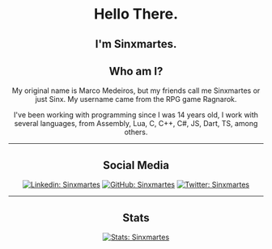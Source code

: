 <center> 

# Hello There.
## I'm Sinxmartes.

## Who am I?

My original name is Marco Medeiros, but my friends call me Sinxmartes or just Sinx.
My username came from the RPG game Ragnarok.

I've been working with programming since I was 14 years old, I work with several languages, from Assembly, Lua, C, C++, C#, JS, Dart, TS, among others.

___

## Social Media

[![Linkedin: Sinxmartes](https://img.shields.io/badge/Sinxmartes-blue?style=flat-square&logo=Linkedin&logoColor=white&link=https://www.linkedin.com/in/medeirosmarco/)](https://www.linkedin.com/in/medeirosmarco/)
[![GitHub: Sinxmartes](https://img.shields.io/badge/Sinxmartes-gray?style=flat-square&logo=Github&logoColor=white&link=https://github.com/sinxmartes)](https://github.com/sinxmartes)
[![Twitter: Sinxmartes](https://img.shields.io/badge/Sinxmartes-white?style=flat-square&logo=Twitter&logoColor=blue&link=https://twitter.com/sinxmartes)](https://twitter.com/sinxmartes)

___

## Stats

[![Stats: Sinxmartes](https://github-readme-stats.vercel.app/api?username=sinxmartes&show_icons=true&theme=dracula)](https://github-readme-stats.vercel.app/api?username=sinxmartes&show_icons=true&theme=dracula)
  
</center>
